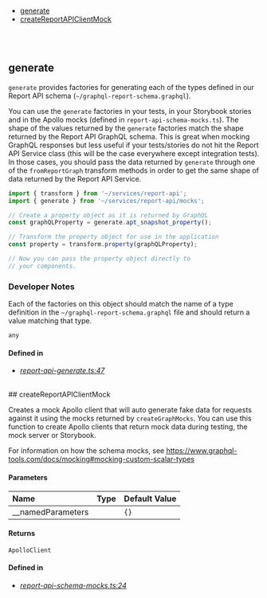 - <a href="#generate">generate</a>
- <a href="#createreportapiclientmock">createReportAPIClientMock</a>

<br/><br/>
## generate

`generate` provides factories for generating each
of the types defined in our Report API schema (`~/graphql-report-schema.graphql`).

You can use the `generate` factories in your tests,
in your Storybook stories and in the Apollo mocks
(defined in `report-api-schema-mocks.ts`).
The shape of the values returned by the `generate`
factories match the shape returned by the Report API
GraphQL schema. This is great when mocking GraphQL
responses but less useful if your tests/stories do not
hit the Report API Service class (this will be the case
everywhere except integration tests). In those cases,
you should pass the data returned by `generate` through one of the
`fromReportGraph` transform methods in order to
get the same shape of data returned by the Report API Service.

```js
import { transform } from '~/services/report-api';
import { generate } from '~/services/report-api/mocks';

// Create a property object as it is returned by GraphQL
const graphQLProperty = generate.apt_snapshot_property();

// Transform the property object for use in the application
const property = transform.property(graphQLProperty);

// Now you can pass the property object directly to
// your components.
```

### Developer Notes

Each of the factories on this object should match the name
of a type definition in the `~/graphql-report-schema.graphql`
file and should return a value matching that type.



`any`

#### Defined in
- *[report-api-generate.ts:47](https://github.com/Apartment-Snapshot/snapshot-ui/tree/main/app/src/services/report-api/mocks/report-api-generate.ts#L47)*

<br/>## createReportAPIClientMock


Creates a mock Apollo client that will auto generate fake data
for requests against it using the mocks returned by `createGraphMocks`.
You can use this function to create Apollo clients that
return mock data during testing, the mock server or Storybook.

For information on how the schema mocks, see
https://www.graphql-tools.com/docs/mocking#mocking-custom-scalar-types



#### Parameters
| Name | Type | Default Value |
| :--- | :--- | :------------ |
| __namedParameters |  | `{}` |


#### Returns
`ApolloClient`


#### Defined in
- *[report-api-schema-mocks.ts:24](https://github.com/Apartment-Snapshot/snapshot-ui/tree/main/app/src/services/report-api/mocks/report-api-schema-mocks.ts#L24)*

<br/>